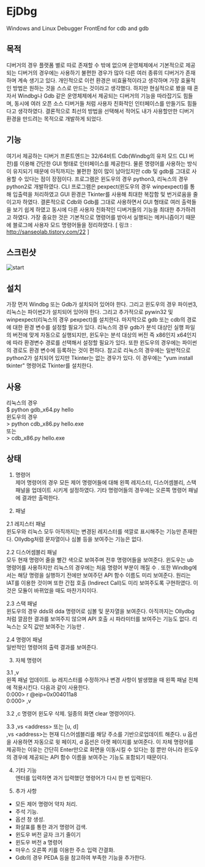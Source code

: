 # EjDbg
Windows and Linux Debugger FrontEnd for cdb and gdb




## 목적
  디버거의 경우 플랫폼 별로 따로 존재할 수 밖에 없으며 운영체제에서 기본적으로 제공되는 디버거의 경우에는 사용하기 불편한 경우가 많아 다른 여러 종류의 디버거가 존재하며 계속 생기고 있다. 개인적으로 이런 환경은 비효율적이라고 생각하며 가장 효율적인 방법은 원하는 것을 스스로 만드는 것이라고 생각했다. 하지만 현실적으로 봤을 때 혼자서 Windbg나 Gdb 같은 운영체제에서 제공되는 디버거의 기능을 따라잡기도 힘들며, 동시에 여러 오픈 소스 디버거들 처럼 사용자 친화적인 인터페이스를 만들기도 힘들다고 생각하였다. 결론적으로 최선의 방법을 선택해서 적어도 내가 사용할만한 디버거 환경을 만드려는 목적으로 개발하게 되었다.




## 기능
  여기서 제공하는 디버거 프론트엔드는 32/64비트 Cdb(Windbg의 유저 모드 CLI 버전)를 이용해 간단한 GUI 형태로 인터페이스를 제공한다. 물론 명령어를 사용하는 방식이 유지되기 때문에 아직까지는 불편한 점이 많이 남아있지만 cdb 및 gdb를 그대로 사용할 수 있다는 점이 장점이다. 프로그램은 윈도우의 경우 python3, 리눅스의 경우 python2로 개발하였다. CLI 프로그램은 pexpect(윈도우의 경우 winpexpect)를 통해 입출력을 처리하였고 GUI 환경은 Tkinter를 사용해 최대한 복잡함 및 번거로움을 줄이고자 하였다. 결론적으로 Cdb와 Gdb를 그대로 사용하면서 GUI 형태로 여러 출력들을 보기 쉽게 하였고 동시에 다른 사용자 친화적인 디버거들의 기능을 최대한 추가하려고 하였다. 가장 중요한 것은 기본적으로 명령어를 받아서 실행되는 메커니즘이기 때문에 블로그에 사용자 모드 명령어들을 정리하였다. [ 링크 : http://sanseolab.tistory.com/22 ]




## 스크린샷
![start](http://cfile21.uf.tistory.com/image/27884C3359805F223527B8)




## 설치
  가장 먼저 Windbg 또는 Gdb가 설치되어 있어야 한다. 그리고 윈도우의 경우 파이썬3, 리눅스는 파이썬2가 설치되어 있어야 한다. 그리고 추가적으로 pywin32 및 winpexpect(리눅스의 경우 pexpect)를 설치한다. 마지막으로 gdb 또는 cdb의 경로에 대한 환경 변수를 설정할 필요가 있다. 리눅스의 경우 gdb가 분석 대상인 실행 파일의 버전에 맞게 자동으로 실행되지만, 윈도우는 분석 대상의 버전 즉 x86인지 x64인지에 따라 환경변수 경로를 선택해서 설정할 필요가 있다. 또한 윈도우의 경우에는 파이썬의 경로도 환경 변수에 등록하는 것이 편하다. 참고로 리눅스의 경우에는 일반적으로 python2가 설치되어 있지만 Tkinter는 없는 경우가 있다. 이 경우에는 "yum install tkinter" 명령어로 Tkinter를 설치한다.




## 사용
리눅스의 경우<br>
$ python gdb_x64.py hello<br>
윈도우의 경우<br>
\> python cdb_x86.py hello.exe<br>
또는<br>
\> cdb_x86.py hello.exe<br>




## 상태
1. 명령어<br>
  제어 명령어의 경우 모든 제어 명령어들에 대해 왼쪽 레지스터, 디스어셈블리, 스택 패널을 업데이트 시키게 설정하였다. 기타 명령어들의 경우에는 오른쪽 명령어 패널에 결과만 출력한다.


2. 패널

2.1 레지스터 패널<br>
  윈도우와 리눅스 모두 아직까지는 변경된 레지스터를 색깔로 표시해주는 기능만 존재한다. Ollydbg처럼 문자열이나 심볼 등을 보여주는 기능은 없다.

2.2 디스어셈블리 패널<br>
  모두 현재 명령어 줄을 빨간 색으로 보여주며 전후 명령어들을 보여준다. 윈도우는 ub 명령어를 사용하지만 리눅스의 경우에는 처음 명령어 부분이 깨질 수 . 또한 Windbg에서는 해당 명령을 실행하기 전에만 보여주던 API 함수 이름도 미리 보여준다. 원리는 IAT를 이용한 것이며 또한 간접 호출 (Indirect Call)도 미리 보여주도록 구현하였다. 이것은 모듈이 바뀌었을 때도 마찬가지이다. 

2.3 스택 패널<br>
  윈도우의 경우 dds와 dda 명령어로 심볼 및 문자열을 보여준다. 아직까지는 Ollydbg처럼 깔끔한 결과를 보여주지 않으며 API 호출 시 파라미터를 보여주는 기능도 없다. 리눅스는 오직 값만 보여주는 기능만 .

2.4 명령어 패널<br>
  일반적인 명령어의 출력 결과를 보여준다.


3. 자체 명령어

3.1 ,v<br>
  왼쪽 패널 업데이트. ip 레지스터를 수정하거나 변경 사항이 발생했을 때 왼쪽 패널 전체에 적용시킨다. 다음과 같이 사용한다.<br>
0:000> r @eip=0x004011a8<br>
0:000> ,v

3.2 ,c
  명령어 윈도우 삭제. 일종의 화면 clear 명령어이다.

3.3 ,vs \<address\> 또는 [u, d]<br>
  ,vs \<address\>는 현재 디스어셈블리를 해당 주소를 기반으로업데이트 해준다. u 옵션을 사용하면 자동으로 윗 페이지, d 옵션은 아랫 페이지를 보여준다. 이 자체 명령어를 제공하는 이유는 간단히 Enter만으로 화면을 이동시킬 수 있다는 점 뿐만 아니라 윈도우의 경우에 제공되는 API 함수 이름을 보여주는 기능도 포함되기 때문이다.


4. 기타 기능<br>
  엔터를 입력하면 과거 입력했던 명령어가 다시 한 번 입력된다.


5. 추가 사항
- 모든 제어 명령어 약자 처리.
- 주석 기능.
- 옵션 창 생성.
- 화살표를 통한 과거 명령어 검색.
- 윈도우 버전 글자 크기 줄이기
- 윈도우 버전 a 명령어
- 마우스 오른쪽 키를 이용한 주소 입력 간결화.
- Gdb의 경우 PEDA 등을 참고하여 부족한 기능을 추가한다.
